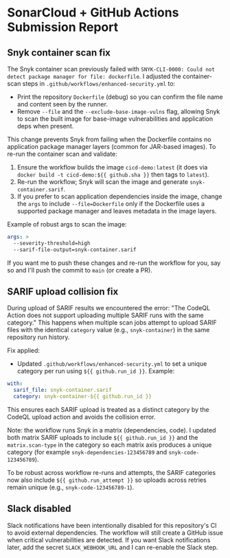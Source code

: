 # SonarCloud + GitHub Actions Submission Report


## Snyk container scan fix

The Snyk container scan previously failed with `SNYK-CLI-0000: Could not detect package manager for file: dockerfile`. I adjusted the container-scan steps in `.github/workflows/enhanced-security.yml` to:

- Print the repository `Dockerfile` (debug) so you can confirm the file name and content seen by the runner.
- Remove `--file` and the `--exclude-base-image-vulns` flag, allowing Snyk to scan the built image for base-image vulnerabilities and application deps when present.

This change prevents Snyk from failing when the Dockerfile contains no application package manager layers (common for JAR-based images). To re-run the container scan and validate:

1. Ensure the workflow builds the image `cicd-demo:latest` (it does via `docker build -t cicd-demo:${{ github.sha }}` then tags to `latest`).
2. Re-run the workflow; Snyk will scan the image and generate `snyk-container.sarif`.
3. If you prefer to scan application dependencies inside the image, change the `args` to include `--file=Dockerfile` only if the Dockerfile uses a supported package manager and leaves metadata in the image layers.

Example of robust args to scan the image:

```yaml
args: >
  --severity-threshold=high
  --sarif-file-output=snyk-container.sarif
```

If you want me to push these changes and re-run the workflow for you, say so and I'll push the commit to `main` (or create a PR).

## SARIF upload collision fix

During upload of SARIF results we encountered the error: "The CodeQL Action does not support uploading multiple SARIF runs with the same category." This happens when multiple scan jobs attempt to upload SARIF files with the identical `category` value (e.g., `snyk-container`) in the same repository run history.

Fix applied:

- Updated `.github/workflows/enhanced-security.yml` to set a unique category per run using `${{ github.run_id }}`. Example:

```yaml
with:
  sarif_file: snyk-container.sarif
  category: snyk-container-${{ github.run_id }}
```

This ensures each SARIF upload is treated as a distinct category by the CodeQL upload action and avoids the collision error.

Note: the workflow runs Snyk in a matrix (dependencies, code). I updated both matrix SARIF uploads to include `${{ github.run_id }}` and the `matrix.scan-type` in the category so each matrix axis produces a unique category (for example `snyk-dependencies-123456789` and `snyk-code-123456789`).

To be robust across workflow re-runs and attempts, the SARIF categories now also include `${{ github.run_attempt }}` so uploads across retries remain unique (e.g., `snyk-code-123456789-1`).

## Slack disabled

Slack notifications have been intentionally disabled for this repository's CI to avoid external dependencies. The workflow will still create a GitHub issue when critical vulnerabilities are detected. If you want Slack notifications later, add the secret `SLACK_WEBHOOK_URL` and I can re-enable the Slack step.

